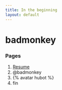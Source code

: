 ```yaml
---
title: In the beginning
layout: default
---
```


# badmonkey


### Pages

1. [Resume](page-resume.html)
1. @badmonkey
1. {% avatar hubot %}
1. fin

